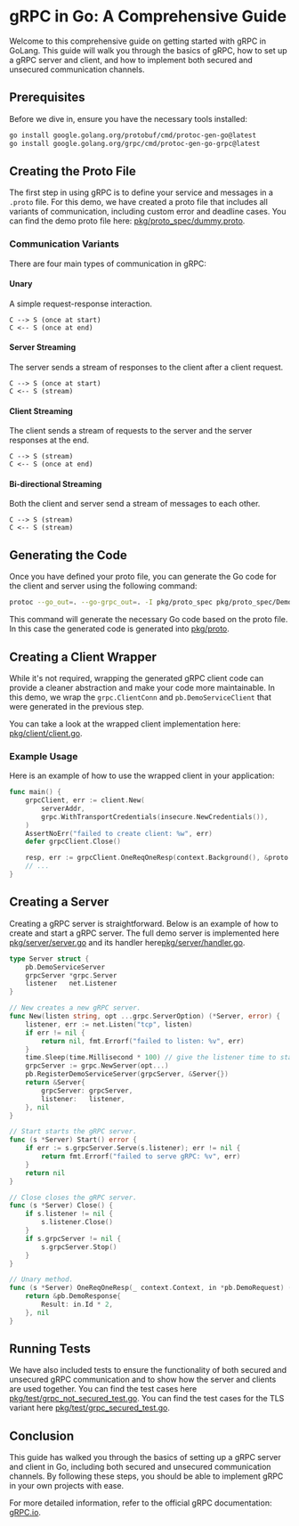 # gRPC in Go: A Comprehensive Guide
Welcome to this comprehensive guide on getting started with gRPC in GoLang. 
This guide will walk you through the basics of gRPC, how to set up a gRPC server and client, and how to implement both secured and unsecured communication channels.

## Prerequisites
Before we dive in, ensure you have the necessary tools installed:
```sh
go install google.golang.org/protobuf/cmd/protoc-gen-go@latest
go install google.golang.org/grpc/cmd/protoc-gen-go-grpc@latest
```

## Creating the Proto File
The first step in using gRPC is to define your service and messages in a `.proto` file. 
For this demo, we have created a proto file that includes all variants of communication, including custom error and deadline cases. 
You can find the demo proto file here: [pkg/proto_spec/dummy.proto](pkg/proto_spec/dummy.proto).

### Communication Variants
There are four main types of communication in gRPC:

#### Unary
A simple request-response interaction.
```
C --> S (once at start)
C <-- S (once at end)
```

#### Server Streaming
The server sends a stream of responses to the client after a client request.
```
C --> S (once at start)
C <-- S (stream)
```

#### Client Streaming
The client sends a stream of requests to the server and the server responses at the end.
```
C --> S (stream)
C <-- S (once at end)
```

#### Bi-directional Streaming
Both the client and server send a stream of messages to each other.
```
C --> S (stream)
C <-- S (stream)
```

## Generating the Code
Once you have defined your proto file, you can generate the Go code for the client and server using the following command:
```sh
protoc --go_out=. --go-grpc_out=. -I pkg/proto_spec pkg/proto_spec/Demo.proto 
```
This command will generate the necessary Go code based on the proto file.
In this case the generated code is generated into [pkg/proto](pkg/proto).

## Creating a Client Wrapper
While it's not required, wrapping the generated gRPC client code can provide a cleaner abstraction and make your code more maintainable. 
In this demo, we wrap the `grpc.ClientConn` and `pb.DemoServiceClient` that were generated in the previous step.

You can take a look at the wrapped client implementation here: [pkg/client/client.go](pkg/client/client.go).

### Example Usage
Here is an example of how to use the wrapped client in your application:

```go
func main() {
    grpcClient, err := client.New(
        serverAddr,
        grpc.WithTransportCredentials(insecure.NewCredentials()),
    )
    AssertNoErr("failed to create client: %w", err)
    defer grpcClient.Close()

    resp, err := grpcClient.OneReqOneResp(context.Background(), &proto.DemoRequest{Id: 1})
    // ...
}
```

## Creating a Server
Creating a gRPC server is straightforward.
Below is an example of how to create and start a gRPC server.
The full demo server is implemented here [pkg/server/server.go](pkg/server/server.go) and its handler here[pkg/server/handler.go](pkg/server/handler.go).

```go
type Server struct {
    pb.DemoServiceServer
    grpcServer *grpc.Server
    listener   net.Listener
}

// New creates a new gRPC server.
func New(listen string, opt ...grpc.ServerOption) (*Server, error) {
    listener, err := net.Listen("tcp", listen)
    if err != nil {
        return nil, fmt.Errorf("failed to listen: %v", err)
    }
    time.Sleep(time.Millisecond * 100) // give the listener time to start
    grpcServer := grpc.NewServer(opt...)
    pb.RegisterDemoServiceServer(grpcServer, &Server{})
    return &Server{
        grpcServer: grpcServer,
        listener:   listener,
    }, nil
}

// Start starts the gRPC server.
func (s *Server) Start() error {
    if err := s.grpcServer.Serve(s.listener); err != nil {
        return fmt.Errorf("failed to serve gRPC: %v", err)
    }
    return nil
}

// Close closes the gRPC server.
func (s *Server) Close() {
    if s.listener != nil {
        s.listener.Close()
    }
    if s.grpcServer != nil {
        s.grpcServer.Stop()
    }
}

// Unary method.
func (s *Server) OneReqOneResp(_ context.Context, in *pb.DemoRequest) (*pb.DemoResponse, error) {
	return &pb.DemoResponse{
		Result: in.Id * 2,
	}, nil
}
```

## Running Tests
We have also included tests to ensure the functionality of both secured and unsecured gRPC communication and to show how the server and clients are used together. 
You can find the test cases here [pkg/test/grpc_not_secured_test.go](pkg/test/grpc_not_secured_test.go).
You can find the test cases for the TLS variant here [pkg/test/grpc_secured_test.go](pkg/test/grpc_secured_test.go).

## Conclusion
This guide has walked you through the basics of setting up a gRPC server and client in Go, including both secured and unsecured communication channels. 
By following these steps, you should be able to implement gRPC in your own projects with ease.

For more detailed information, refer to the official gRPC documentation: [gRPC.io](https://grpc.io/docs/).
